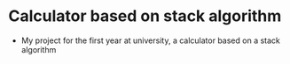 # Calculator based on stack algorithm
 - My project for the first year at university, a calculator based on a stack algorithm

